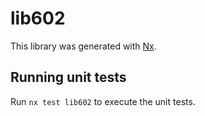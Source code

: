 # lib602

This library was generated with [Nx](https://nx.dev).

## Running unit tests

Run `nx test lib602` to execute the unit tests.
